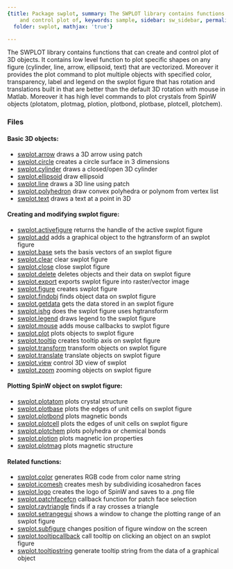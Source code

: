 ```yaml
---
{title: Package swplot, summary: The SWPLOT library contains functions that can create
    and control plot of, keywords: sample, sidebar: sw_sidebar, permalink: swplot.html,
  folder: swplot, mathjax: 'true'}

---
```

The SWPLOT library contains functions that can create and control plot of
3D objects. It contains low level function to plot specific shapes on any
figure (cylinder, line, arrow, ellipsoid, text) that are vectorized.
Moreover it provides the plot command to plot multiple objects with
specified color, transparency, label and legend on the swplot figure that
has rotation and translations built in that are better than the default
3D rotation with mouse in Matlab. Moreover it has high level commands to
plot crystals from SpinW objects (plotatom, plotmag, plotion, plotbond,
plotbase, plotcell, plotchem).
 
### Files
 
#### Basic 3D objects:
 

* [swplot.arrow](/swplot_arrow) draws a 3D arrow using patch
* [swplot.circle](/swplot_circle) creates a circle surface in 3 dimensions
* [swplot.cylinder](/swplot_cylinder) draws a closed/open 3D cylinder
* [swplot.ellipsoid](/swplot_ellipsoid) draw ellipsoid
* [swplot.line](/swplot_line) draws a 3D line using patch
* [swplot.polyhedron](/swplot_polyhedron) draw convex polyhedra or polynom from vertex list
* [swplot.text](/swplot_text) draws a text at a point in 3D
 
#### Creating and modifying swplot figure:
 

* [swplot.activefigure](/swplot_activefigure) returns the handle of the active swplot figure
* [swplot.add](/swplot_add) adds a graphical object to the hgtransform of an swplot figure
* [swplot.base](/swplot_base) sets the basis vectors of an swplot figure
* [swplot.clear](/swplot_clear) clear swplot figure
* [swplot.close](/swplot_close) close swplot figure
* [swplot.delete](/swplot_delete) deletes objects and their data on swplot figure
* [swplot.export](/swplot_export) exports swplot figure into raster/vector image
* [swplot.figure](/swplot_figure) creates swplot figure
* [swplot.findobj](/swplot_findobj) finds object data on swplot figure
* [swplot.getdata](/swplot_getdata) gets the data stored in an swplot figure
* [swplot.ishg](/swplot_ishg) does the swplot figure uses hgtransform
* [swplot.legend](/swplot_legend) draws legend to the swplot figure
* [swplot.mouse](/swplot_mouse) adds mouse callbacks to swplot figure
* [swplot.plot](/swplot_plot) plots objects to swplot figure
* [swplot.tooltip](/swplot_tooltip) creates tooltip axis on swplot figure
* [swplot.transform](/swplot_transform) transform objects on swplot figure
* [swplot.translate](/swplot_translate) translate objects on swplot figure
* [swplot.view](/swplot_view) control 3D view of swplot
* [swplot.zoom](/swplot_zoom) zooming objects on swplot figure
 
#### Plotting SpinW object on swplot figure:
 

* [swplot.plotatom](/swplot_plotatom) plots crystal structure
* [swplot.plotbase](/swplot_plotbase) plots the edges of unit cells on swplot figure
* [swplot.plotbond](/swplot_plotbond) plots magnetic bonds
* [swplot.plotcell](/swplot_plotcell) plots the edges of unit cells on swplot figure
* [swplot.plotchem](/swplot_plotchem) plots polyhedra or chemical bonds
* [swplot.plotion](/swplot_plotion) plots magnetic ion properties
* [swplot.plotmag](/swplot_plotmag) plots magnetic structure
 
#### Related functions:
 

* [swplot.color](/swplot_color) generates RGB code from color name string
* [swplot.icomesh](/swplot_icomesh) creates mesh by subdividing icosahedron faces
* [swplot.logo](/swplot_logo) creates the logo of SpinW and saves to a .png file
* [swplot.patchfacefcn](/swplot_patchfacefcn) callback function for patch face selection
* [swplot.raytriangle](/swplot_raytriangle) finds if a ray crosses a triangle
* [swplot.setrangegui](/swplot_setrangegui) shows a window to change the plotting range of an swplot figure
* [swplot.subfigure](/swplot_subfigure) changes position of figure window on the screen
* [swplot.tooltipcallback](/swplot_tooltipcallback) call tooltip on clicking an object on an swplot figure
* [swplot.tooltipstring](/swplot_tooltipstring) generate tooltip string from the data of a graphical object
 
